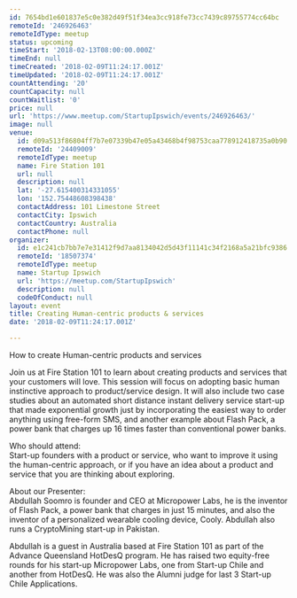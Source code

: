 ```yaml
---
id: 7654bd1e601837e5c0e382d49f51f34ea3cc918fe73cc7439c89755774cc64bc
remoteId: '246926463'
remoteIdType: meetup
status: upcoming
timeStart: '2018-02-13T08:00:00.000Z'
timeEnd: null
timeCreated: '2018-02-09T11:24:17.001Z'
timeUpdated: '2018-02-09T11:24:17.001Z'
countAttending: '20'
countCapacity: null
countWaitlist: '0'
price: null
url: 'https://www.meetup.com/StartupIpswich/events/246926463/'
image: null
venue:
  id: d09a513f86804ff7b7e07339b47e05a43468b4f98753caa778912418735a0b90
  remoteId: '24409009'
  remoteIdType: meetup
  name: Fire Station 101
  url: null
  description: null
  lat: '-27.615400314331055'
  lon: '152.75448608398438'
  contactAddress: 101 Limestone Street
  contactCity: Ipswich
  contactCountry: Australia
  contactPhone: null
organizer:
  id: e1c241cb7bb7e7e31412f9d7aa8134042d5d43f11141c34f2168a5a21bfc9386
  remoteId: '18507374'
  remoteIdType: meetup
  name: Startup Ipswich
  url: 'https://meetup.com/StartupIpswich'
  description: null
  codeOfConduct: null
layout: event
title: Creating Human-centric products & services
date: '2018-02-09T11:24:17.001Z'

---
```

<p>How to create Human-centric products and services</p> <p>Join us at Fire Station 101 to learn about creating products and services that your customers will love. This session will focus on adopting basic human instinctive approach to product/service design. It will also include two case studies about an automated short distance instant delivery service start-up that made exponential growth just by incorporating the easiest way to order anything using free-form SMS, and another example about Flash Pack, a power bank that charges up 16 times faster than conventional power banks.</p> <p>Who should attend:<br/>Start-up founders with a product or service, who want to improve it using the human-centric approach, or if you have an idea about a product and service that you are thinking about exploring.</p> <p>About our Presenter:<br/>Abdullah Soomro is founder and CEO at Micropower Labs, he is the inventor of Flash Pack, a power bank that charges in just 15 minutes, and also the inventor of a personalized wearable cooling device, Cooly. Abdullah also runs a CryptoMining start-up in Pakistan.</p> <p>Abdullah is a guest in Australia based at Fire Station 101 as part of the Advance Queensland HotDesQ program. He has raised two equity-free rounds for his start-up Micropower Labs, one from Start-up Chile and another from HotDesQ. He was also the Alumni judge for last 3 Start-up Chile Applications.</p>
